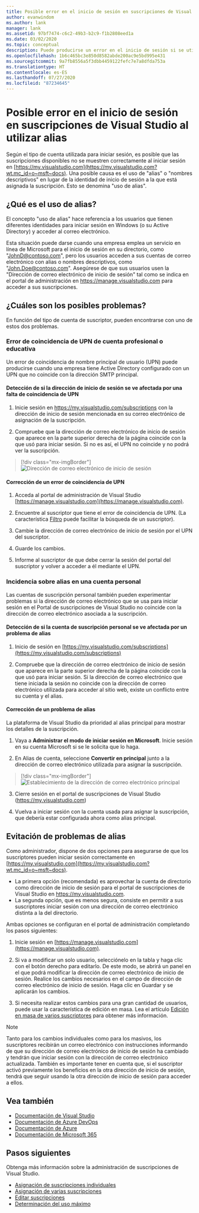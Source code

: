 ```yaml
---
title: Posible error en el inicio de sesión en suscripciones de Visual Studio al utilizar alias | Microsoft Docs
author: evanwindom
ms.author: lank
manager: lank
ms.assetid: 97bf7474-c6c2-49b3-b2c9-f1b2808eed1a
ms.date: 03/02/2020
ms.topic: conceptual
description: Puede producirse un error en el inicio de sesión si se utilizan alias o nombres descriptivos
ms.openlocfilehash: 1b6c465bc3e850d8582abde200ac9e5bd995e431
ms.sourcegitcommit: 9a7fb8556a5f3dbb4459122fefc7e7a8dfda753a
ms.translationtype: HT
ms.contentlocale: es-ES
ms.lasthandoff: 07/27/2020
ms.locfileid: "87234645"
---
```

# <a name="signing-into-visual-studio-subscriptions-may-fail-when-using-aliases"></a>Posible error en el inicio de sesión en suscripciones de Visual Studio al utilizar alias
Según el tipo de cuenta utilizada para iniciar sesión, es posible que las suscripciones disponibles no se muestren correctamente al iniciar sesión en [https://my.visualstudio.com](https://my.visualstudio.com?wt.mc_id=o~msft~docs). Una posible causa es el uso de "alias" o "nombres descriptivos" en lugar de la identidad de inicio de sesión a la que está asignada la suscripción. Esto se denomina "uso de alias".

## <a name="what-is-aliasing"></a>¿Qué es el uso de alias?
El concepto "uso de alias" hace referencia a los usuarios que tienen diferentes identidades para iniciar sesión en Windows (o su Active Directory) y acceder al correo electrónico.

Esta situación puede darse cuando una empresa emplea un servicio en línea de Microsoft para el inicio de sesión en su directorio, como "JohnD@contoso.com", pero los usuarios acceden a sus cuentas de correo electrónico con alias o nombres descriptivos, como "John.Doe@contoso.com". Asegúrese de que sus usuarios usen la "Dirección de correo electrónico de inicio de sesión" tal como se indica en el portal de administración en https://manage.visualstudio.com para acceder a sus suscripciones. 

## <a name="what-are-the-potential-issues"></a>¿Cuáles son los posibles problemas?

En función del tipo de cuenta de suscriptor, pueden encontrarse con uno de estos dos problemas. 

### <a name="work-or-school-account-upn-mismatch-issue"></a>Error de coincidencia de UPN de cuenta profesional o educativa 
Un error de coincidencia de nombre principal de usuario (UPN) puede producirse cuando una empresa tiene Active Directory configurado con un UPN que no coincide con la dirección SMTP principal. 

#### <a name="how-to-detect-if-your-sign-in-address-is-impacted-by-a-upn-mismatch"></a>Detección de si la dirección de inicio de sesión se ve afectada por una falta de coincidencia de UPN 

1. Inicie sesión en https://my.visualstudio.com/subscriptions con la dirección de inicio de sesión mencionada en su correo electrónico de asignación de la suscripción.

2. Compruebe que la dirección de correo electrónico de inicio de sesión que aparece en la parte superior derecha de la página coincide con la que usó para iniciar sesión.  Si no es así, el UPN no coincide y no podrá ver la suscripción. 

> [!div class="mx-imgBorder"]
> ![Dirección de correo electrónico de inicio de sesión](_img//aliasing/sign-in-email.png "Asegúrese de que la dirección de correo electrónico que se muestra en la parte superior derecha coincide con la que usa para iniciar sesión.")

#### <a name="how-to-fix-a-upn-mismatch"></a>Corrección de un error de coincidencia de UPN

1. Acceda al portal de administración de Visual Studio [https://manage.visualstudio.com](https://manage.visualstudio.com). 

2. Encuentre al suscriptor que tiene el error de coincidencia de UPN. (La característica [Filtro](search-license.md) puede facilitar la búsqueda de un suscriptor).

3. Cambie la dirección de correo electrónico de inicio de sesión por el UPN del suscriptor. 

0. Guarde los cambios. 

0. Informe al suscriptor de que debe cerrar la sesión del portal del suscriptor y volver a acceder a él mediante el UPN. 

### <a name="personal-account-aliasing-issue"></a>Incidencia sobre alias en una cuenta personal

Las cuentas de suscripción personal también pueden experimentar problemas si la dirección de correo electrónico que se usa para iniciar sesión en el Portal de suscripciones de Visual Studio no coincide con la dirección de correo electrónico asociada a la suscripción. 

#### <a name="how-to-detect-if-your-personal-subscription-account-is-impacted-by-an-aliasing-issue"></a>Detección de si la cuenta de suscripción personal se ve afectada por un problema de alias

1. Inicio de sesión en [https://my.visualstudio.com/subscriptions](https://my.visualstudio.com/subscriptions)

0. Compruebe que la dirección de correo electrónico de inicio de sesión que aparece en la parte superior derecha de la página coincide con la que usó para iniciar sesión.  Si la dirección de correo electrónico que tiene iniciada la sesión no coincide con la dirección de correo electrónico utilizada para acceder al sitio web, existe un conflicto entre su cuenta y el alias.

#### <a name="how-to-fix-an-alias-issue"></a>Corrección de un problema de alias

La plataforma de Visual Studio da prioridad al alias principal para mostrar los detalles de la suscripción. 

1. Vaya a **Administrar el modo de iniciar sesión en Microsoft**. Inicie sesión en su cuenta Microsoft si se le solicita que lo haga. 

2. En Alias de cuenta, seleccione **Convertir en principal** junto a la dirección de correo electrónico utilizada para asignar la suscripción. 

> [!div class="mx-imgBorder"]
> ![Establecimiento de la dirección de correo electrónico principal](_img//aliasing/account-aliases.png "Use el vínculo Convertir en principal para elegir el alias principal de las suscripciones.")

3. Cierre sesión en el portal de suscripciones de Visual Studio (https://my.visualstudio.com) 

4. Vuelva a iniciar sesión con la cuenta usada para asignar la suscripción, que debería estar configurada ahora como alias principal. 

## <a name="preventing-aliasing-issues"></a>Evitación de problemas de alias

Como administrador, dispone de dos opciones para asegurarse de que los suscriptores pueden iniciar sesión correctamente en [https://my.visualstudio.com](https://my.visualstudio.com?wt.mc_id=o~msft~docs).
- La primera opción (recomendada) es aprovechar la cuenta de directorio como dirección de inicio de sesión para el portal de suscripciones de Visual Studio en https://my.visualstudio.com.  
- La segunda opción, que es menos segura, consiste en permitir a sus suscriptores iniciar sesión con una dirección de correo electrónico distinta a la del directorio.

Ambas opciones se configuran en el portal de administración completando los pasos siguientes:  
1. Inicie sesión en [https://manage.visualstudio.com](https://manage.visualstudio.com). 

0. Si va a modificar un solo usuario, selecciónelo en la tabla y haga clic con el botón derecho para editarlo. De este modo, se abrirá un panel en el que podrá modificar la dirección de correo electrónico de inicio de sesión. Realice los cambios necesarios en el campo de dirección de correo electrónico de inicio de sesión. Haga clic en Guardar y se aplicarán los cambios.  

0. Si necesita realizar estos cambios para una gran cantidad de usuarios, puede usar la característica de edición en masa. Lea el artículo [Edición en masa de varios suscriptores](https://docs.microsoft.com/visualstudio/subscriptions/edit-license#edit-multiple-subscribers-using-bulk-edit) para obtener más información.

> [!NOTE]
> Tanto para los cambios individuales como para los masivos, los suscriptores recibirán un correo electrónico con instrucciones informando de que su dirección de correo electrónico de inicio de sesión ha cambiado y tendrán que iniciar sesión con la dirección de correo electrónico actualizada. También es importante tener en cuenta que, si el suscriptor activó previamente los beneficios en la otra dirección de inicio de sesión, tendrá que seguir usando la otra dirección de inicio de sesión para acceder a ellos.  

## <a name="see-also"></a>Vea también
- [Documentación de Visual Studio](https://docs.microsoft.com/visualstudio/)
- [Documentación de Azure DevOps](https://docs.microsoft.com/azure/devops/)
- [Documentación de Azure](https://docs.microsoft.com/azure/)
- [Documentación de Microsoft 365](https://docs.microsoft.com/microsoft-365/)


## <a name="next-steps"></a>Pasos siguientes
Obtenga más información sobre la administración de suscripciones de Visual Studio.
- [Asignación de suscripciones individuales](assign-license.md)
- [Asignación de varias suscripciones](assign-license-bulk.md)
- [Editar suscripciones](edit-license.md)
- [Determinación del uso máximo](maximum-usage.md)


